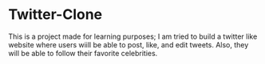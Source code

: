 # Twitter-Clone
This is a project made for learning purposes; I am tried to build a twitter like website where users wiill be able to post, like, and edit tweets. Also, they will be able to follow their favorite celebrities. 
